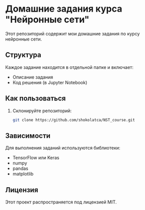 # Домашние задания курса "Нейронные сети"

Этот репозиторий содержит мои домашние задания по курсу нейронные сети.

## Структура

Каждое задание находится в отдельной папке и включает:
- Описание задания
- Код решения (в Jupyter Notebook)

## Как пользоваться

1. Склонируйте репозиторий:
    ```bash
    git clone https://github.com/shokolatca/NST_course.git
    ```

## Зависимости

Для выполнения заданий используются библиотеки:
- TensorFlow или Keras
- numpy
- pandas
- matplotlib

## Лицензия

Этот проект распространяется под лицензией MIT.
